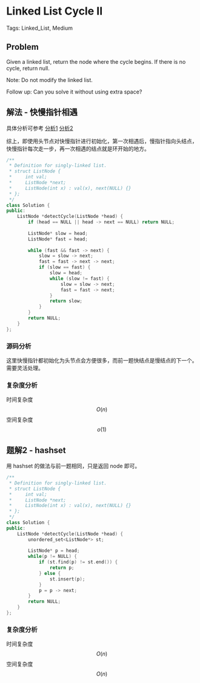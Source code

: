 # Linked List Cycle II

Tags: Linked_List, Medium

## Problem

Given a linked list, return the node where the cycle begins. If there is no cycle, return null.

Note: Do not modify the linked list.

Follow up:
Can you solve it without using extra space?

## 解法 - 快慢指针相遇

具体分析可参考
[分析1](https://siddontang.gitbooks.io/leetcode-solution/content/linked_list/linked_list_cycle.html)
[分析2](https://algorithm.yuanbin.me/zh-hans/linked_list/linked_list_cycle_ii.html)

综上，即使用头节点对快慢指针进行初始化，第一次相遇后，慢指针指向头结点，快慢指针每次走一步，再一次相遇的结点就是环开始的地方。

```cpp
/**
 * Definition for singly-linked list.
 * struct ListNode {
 *     int val;
 *     ListNode *next;
 *     ListNode(int x) : val(x), next(NULL) {}
 * };
 */
class Solution {
public:
    ListNode *detectCycle(ListNode *head) {
        if (head == NULL || head -> next == NULL) return NULL;
        
        ListNode* slow = head;
        ListNode* fast = head;
        
        while (fast && fast -> next) {
            slow = slow -> next;
            fast = fast -> next -> next;
            if (slow == fast) {
                slow = head;
                while (slow != fast) {
                    slow = slow -> next;
                    fast = fast -> next;
                }
                return slow;
            }
        }
        return NULL;
    }
};
```

### 源码分析

这里快慢指针都初始化为头节点会方便很多，而前一题快结点是慢结点的下一个。需要灵活处理。

### 复杂度分析

时间复杂度 $$O(n)$$
空间复杂度 $$o(1)$$

## 题解2 - hashset

用 hashset 的做法与前一题相同，只是返回 node 即可。

```cpp
/**
 * Definition for singly-linked list.
 * struct ListNode {
 *     int val;
 *     ListNode *next;
 *     ListNode(int x) : val(x), next(NULL) {}
 * };
 */
class Solution {
public:
    ListNode *detectCycle(ListNode *head) {
        unordered_set<ListNode*> st;
        
        ListNode* p = head;
        while(p != NULL) {
            if (st.find(p) != st.end()) {
                return p;
            } else {
                st.insert(p);
            }
            p = p -> next;
        }
        return NULL;
    }
};
```

### 复杂度分析

时间复杂度 $$O(n)$$
空间复杂度 $$O(n)$$
